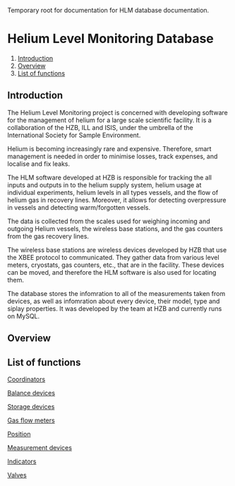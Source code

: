 Temporary root for documentation for HLM database documentation.

# Helium Level Monitoring Database

1. [Introduction](#introduction)
2. [Overview](#overview)
3. [List of functions](#list-of-functions)

## Introduction

The Helium Level Monitoring project is concerned with developing software for the management of helium for a large scale scientific facility. It is a collaboration of the HZB, ILL and ISIS, under the umbrella of the International Society for Sample Environment.

Helium is becoming increasingly rare and expensive. Therefore, smart management is needed in order to minimise losses, track expenses, and localise and fix leaks. 

The HLM software developed at HZB is responsible for tracking the all inputs and outputs in to the helium supply system, helium usage at individual experiments, helium levels in all types vessels, and the flow of helium gas in recovery lines. Moreover, it allows for detecting overpressure in vessels and detecting warm/forgotten vessels.

The data is collected from the scales used for weighing incoming and outgoing Helium vessels, the wireless base stations, and the gas counters from the gas recovery lines.

The wireless base stations are wireless devices developed by HZB that use the XBEE protocol to communicated. They gather data from various level meters, cryostats, gas counters, etc., that are in the facility. These devices can be moved, and therefore the HLM software is also used for locating them.

The database stores the infomration to all of the measurements taken from devices, as well as infomration about every device, their model, type and siplay properties. It was developed by the team at HZB and currently runs on MySQL.

## Overview

## List of functions

[Coordinators](Coordinators)

[Balance devices](Balance-devices)

[Storage devices](Storage-devices)

[Gas flow meters](Gas-flow-meters)

[Position](Position)

[Measurement devices](Measurement-Devices)

[Indicators](Indicators)

[Valves](Valves)